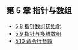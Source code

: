 ## 第 5 章 指针与数组

- [5.8 指针数组初始化](./c_5/5.8.md)
- [5.9 指针与多维数组](./c_5/5.9.md)
- [5.10 命令行参数](./c_5/5.10.md)